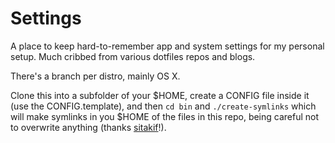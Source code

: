Settings
========

A place to keep hard-to-remember app and system settings for my personal setup. Much cribbed from
various dotfiles repos and blogs.

There's a branch per distro, mainly OS X.

Clone this into a subfolder of your $HOME, create a CONFIG file inside it (use the CONFIG.template),
and then `cd bin` and `./create-symlinks` which will make symlinks in you $HOME of the files in
this repo, being careful not to overwrite anything (thanks
[sitakif](https://github.com/sitaktif/dotfiles)!).